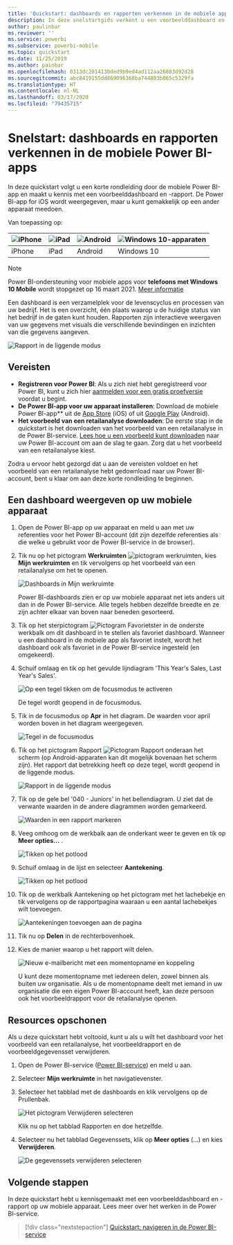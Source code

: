 ```yaml
---
title: 'Quickstart: dashboards en rapporten verkennen in de mobiele apps'
description: In deze snelstartgids verkent u een voorbeelddashboard en -rapport in de mobiele Power BI-apps.
author: paulinbar
ms.reviewer: ''
ms.service: powerbi
ms.subservice: powerbi-mobile
ms.topic: quickstart
ms.date: 11/25/2019
ms.author: painbar
ms.openlocfilehash: 0313dc2014130ded9b9ed4ad112aa26803d92d28
ms.sourcegitcommit: abc8419155dd869096368ba744883b865c5329fa
ms.translationtype: HT
ms.contentlocale: nl-NL
ms.lasthandoff: 03/17/2020
ms.locfileid: "79435715"
---
```

# <a name="quickstart-explore-dashboards-and-reports-in-the-power-bi-mobile-apps"></a>Snelstart: dashboards en rapporten verkennen in de mobiele Power BI-apps
In deze quickstart volgt u een korte rondleiding door de mobiele Power BI-app en maakt u kennis met een voorbeelddashboard en -rapport. De Power BI-app for iOS wordt weergegeven, maar u kunt gemakkelijk op een ander apparaat meedoen.

Van toepassing op:

| ![iPhone](./media/mobile-apps-quickstart-view-dashboard-report/iphone-logo-30-px.png) | ![iPad](./media/mobile-apps-quickstart-view-dashboard-report/ipad-logo-30-px.png) | ![Android](./media/mobile-apps-quickstart-view-dashboard-report/android-logo-30-px.png) | ![Windows 10-apparaten](./media/mobile-apps-quickstart-view-dashboard-report/win-10-logo-30-px.png) |
|:--- |:--- |:--- |:--- |
| iPhone | iPad | Android | Windows 10 |

>[!NOTE]
>Power BI-ondersteuning voor mobiele apps voor **telefoons met Windows 10 Mobile** wordt stopgezet op 16 maart 2021. [Meer informatie](https://go.microsoft.com/fwlink/?linkid=2121400)

Een dashboard is een verzamelplek voor de levenscyclus en processen van uw bedrijf. Het is een overzicht, één plaats waarop u de huidige status van het bedrijf in de gaten kunt houden. Rapporten zijn interactieve weergaven van uw gegevens met visuals die verschillende bevindingen en inzichten van die gegevens aangeven. 

![Rapport in de liggende modus](././media/mobile-apps-quickstart-view-dashboard-report/power-bi-android-quickstart-report.png)

## <a name="prerequisites"></a>Vereisten

* **Registreren voor Power BI**: Als u zich niet hebt geregistreerd voor Power BI, kunt u zich hier [aanmelden voor een gratis proefversie](https://app.powerbi.com/signupredirect?pbi_source=web) voordat u begint.
* **De Power BI-app voor uw apparaat installeren**: Download de mobiele Power BI-app** uit de [App Store](https://apps.apple.com/app/microsoft-power-bi/id929738808) (iOS) of uit [Google Play](https://play.google.com/store/apps/details?id=com.microsoft.powerbim&amp;amp;clcid=0x409) (Android).
* **Het voorbeeld van een retailanalyse downloaden**: De eerste stap in de quickstart is het downloaden van het voorbeeld van een retailanalyse in de Power BI-service. [Lees hoe u een voorbeeld kunt downloaden](./mobile-apps-download-samples.md) naar uw Power BI-account om aan de slag te gaan. Zorg dat u het voorbeeld van een retailanalyse kiest.

Zodra u ervoor hebt gezorgd dat u aan de vereisten voldoet en het voorbeeld van een retailanalyse hebt gedownload naar uw Power BI-account, bent u klaar om aan deze korte rondleiding te beginnen.

## <a name="view-a-dashboard-on-your-mobile-device"></a>Een dashboard weergeven op uw mobiele apparaat
1. Open de Power BI-app op uw apparaat en meld u aan met uw referenties voor het Power BI-account (dit zijn dezelfde referenties als die welke u gebruikt voor de Power BI-service in de browser).
 
1. Tik nu op het pictogram **Werkruimten** ![pictogram werkruimten](./media/mobile-apps-quickstart-view-dashboard-report/power-bi-iphone-workspaces-button.png), kies **Mijn werkruimten** en tik vervolgens op het voorbeeld van een retailanalyse om het te openen.

    ![Dashboards in Mijn werkruimte](./media/mobile-apps-quickstart-view-dashboard-report/power-bi-android-quickstart-dashboard.png)
   
    Power BI-dashboards zien er op uw mobiele apparaat net iets anders uit dan in de Power BI-service. Alle tegels hebben dezelfde breedte en ze zijn achter elkaar van boven naar beneden gesorteerd.

5. Tik op het sterpictogram ![Pictogram Favorietster](./media/mobile-apps-quickstart-view-dashboard-report/power-bi-android-quickstart-favorite-icon.png) in de onderste werkbalk om dit dashboard in te stellen als favoriet dashboard. Wanneer u een dashboard in de mobiele app als favoriet instelt, wordt het dashboard ook als favoriet in de Power BI-service ingesteld (en omgekeerd).

6. Schuif omlaag en tik op het gevulde lijndiagram 'This Year's Sales, Last Year's Sales'.

    ![Op een tegel tikken om de focusmodus te activeren](./media/mobile-apps-quickstart-view-dashboard-report/power-bi-android-quickstart-tap-tile-fave.png)

    De tegel wordt geopend in de focusmodus.

7. Tik in de focusmodus op **Apr** in het diagram. De waarden voor april worden boven in het diagram weergegeven.

    ![Tegel in de focusmodus](./media/mobile-apps-quickstart-view-dashboard-report/power-bi-android-quickstart-tile-focus.png)

8. Tik op het pictogram Rapport ![Pictogram Rapport](./media/mobile-apps-quickstart-view-dashboard-report/power-bi-android-quickstart-report-icon.png) onderaan het scherm (op Android-apparaten kan dit mogelijk bovenaan het scherm zijn). Het rapport dat betrekking heeft op deze tegel, wordt geopend in de liggende modus.

    ![Rapport in de liggende modus](././media/mobile-apps-quickstart-view-dashboard-report/power-bi-android-quickstart-report.png)

9. Tik op de gele bel '040 - Juniors' in het bellendiagram. U ziet dat de verwante waarden in de andere diagrammen worden gemarkeerd. 

    ![Waarden in een rapport markeren](./media/mobile-apps-quickstart-view-dashboard-report/power-bi-android-quickstart-cross-highlight.png)

10. Veeg omhoog om de werkbalk aan de onderkant weer te geven en tik op **Meer opties...** .

    ![Tikken op het potlood](./media/mobile-apps-quickstart-view-dashboard-report/power-bi-android-quickstart-tap-pencil.png)


11. Schuif omlaag in de lijst en selecteer **Aantekening**.

    ![Tikken op het potlood](./media/mobile-apps-quickstart-view-dashboard-report/power-bi-android-quickstart-tap-pencil2.png)

12. Tik op de werkbalk Aantekening op het pictogram met het lachebekje en tik vervolgens op de rapportpagina waaraan u een aantal lachebekjes wilt toevoegen.
 
    ![Aantekeningen toevoegen aan de pagina](./media/mobile-apps-quickstart-view-dashboard-report/power-bi-android-quickstart-annotate.png)

13. Tik nu op **Delen** in de rechterbovenhoek.

14. Kies de manier waarop u het rapport wilt delen.  

    ![Nieuw e-mailbericht met een momentopname en koppeling](./media/mobile-apps-quickstart-view-dashboard-report/power-bi-android-quickstart-send-snapshot.png)

    U kunt deze momentopname met iedereen delen, zowel binnen als buiten uw organisatie. Als u de momentopname deelt met iemand in uw organisatie die een eigen Power BI-account heeft, kan deze persoon ook het voorbeeldrapport voor de retailanalyse openen.

## <a name="clean-up-resources"></a>Resources opschonen

Als u deze quickstart hebt voltooid, kunt u als u wilt het dashboard voor het voorbeeld van een retailanalyse, het voorbeeldrapport en de voorbeeldgegevensset verwijderen.

1. Open de Power BI-service ([Power BI-service](https://app.powerbi.com)) en meld u aan.

2. Selecteer **Mijn werkruimte** in het navigatievenster.

3. Selecteer het tabblad met de dashboards en klik vervolgens op de Prullenbak.

    ![Het pictogram Verwijderen selecteren](./media/mobile-apps-quickstart-view-dashboard-report/power-bi-android-quickstart-delete-retail.png)

    Klik nu op het tabblad Rapporten en doe hetzelfde.

4. Selecteer nu het tabblad Gegevenssets, klik op **Meer opties** (...) en kies **Verwijderen**. 


    ![De gegevenssets verwijderen selecteren](./media/mobile-apps-quickstart-view-dashboard-report/power-bi-android-quickstart-delete-retail-datasets.png)

## <a name="next-steps"></a>Volgende stappen

In deze quickstart hebt u kennisgemaakt met een voorbeelddashboard en -rapport op uw mobiele apparaat. Lees meer over het werken in de Power BI-service. 

> [!div class="nextstepaction"]
> [Quickstart: navigeren in de Power BI-service](../end-user-experience.md)

